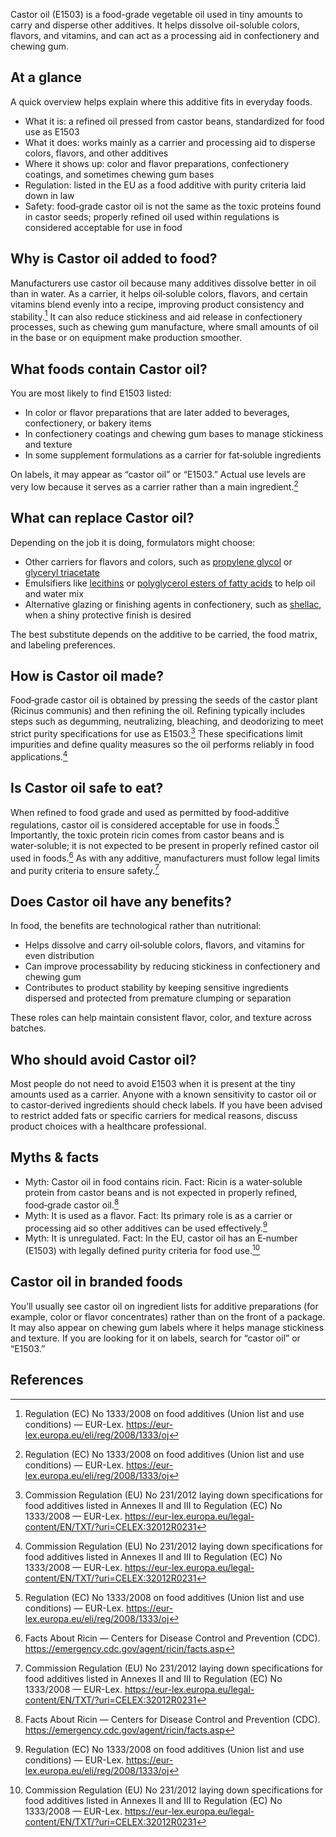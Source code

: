 Castor oil (E1503) is a food-grade vegetable oil used in tiny amounts to carry and disperse other additives. It helps dissolve oil-soluble colors, flavors, and vitamins, and can act as a processing aid in confectionery and chewing gum.
<!--more-->

## At a glance
A quick overview helps explain where this additive fits in everyday foods.

- What it is: a refined oil pressed from castor beans, standardized for food use as E1503
- What it does: works mainly as a carrier and processing aid to disperse colors, flavors, and other additives
- Where it shows up: color and flavor preparations, confectionery coatings, and sometimes chewing gum bases
- Regulation: listed in the EU as a food additive with purity criteria laid down in law
- Safety: food‑grade castor oil is not the same as the toxic proteins found in castor seeds; properly refined oil used within regulations is considered acceptable for use in food

## Why is Castor oil added to food?
Manufacturers use castor oil because many additives dissolve better in oil than in water. As a carrier, it helps oil‑soluble colors, flavors, and certain vitamins blend evenly into a recipe, improving product consistency and stability.[^2] It can also reduce stickiness and aid release in confectionery processes, such as chewing gum manufacture, where small amounts of oil in the base or on equipment make production smoother.

## What foods contain Castor oil?
You are most likely to find E1503 listed:
- In color or flavor preparations that are later added to beverages, confectionery, or bakery items
- In confectionery coatings and chewing gum bases to manage stickiness and texture
- In some supplement formulations as a carrier for fat‑soluble ingredients

On labels, it may appear as “castor oil” or “E1503.” Actual use levels are very low because it serves as a carrier rather than a main ingredient.[^2]

## What can replace Castor oil?
Depending on the job it is doing, formulators might choose:
- Other carriers for flavors and colors, such as [propylene glycol](/e1520-propylene-glycol) or [glyceryl triacetate](/e1518-glyceryl-triacetate)
- Emulsifiers like [lecithins](/e322-lecithins) or [polyglycerol esters of fatty acids](/e475-polyglycerol-esters-of-fatty-acids) to help oil and water mix
- Alternative glazing or finishing agents in confectionery, such as [shellac](/e904-shellac), when a shiny protective finish is desired

The best substitute depends on the additive to be carried, the food matrix, and labeling preferences.

## How is Castor oil made?
Food‑grade castor oil is obtained by pressing the seeds of the castor plant (Ricinus communis) and then refining the oil. Refining typically includes steps such as degumming, neutralizing, bleaching, and deodorizing to meet strict purity specifications for use as E1503.[^1] These specifications limit impurities and define quality measures so the oil performs reliably in food applications.[^1]

## Is Castor oil safe to eat?
When refined to food grade and used as permitted by food‑additive regulations, castor oil is considered acceptable for use in foods.[^2] Importantly, the toxic protein ricin comes from castor beans and is water‑soluble; it is not expected to be present in properly refined castor oil used in foods.[^3] As with any additive, manufacturers must follow legal limits and purity criteria to ensure safety.[^1]

## Does Castor oil have any benefits?
In food, the benefits are technological rather than nutritional:
- Helps dissolve and carry oil‑soluble colors, flavors, and vitamins for even distribution
- Can improve processability by reducing stickiness in confectionery and chewing gum
- Contributes to product stability by keeping sensitive ingredients dispersed and protected from premature clumping or separation

These roles can help maintain consistent flavor, color, and texture across batches.

## Who should avoid Castor oil?
Most people do not need to avoid E1503 when it is present at the tiny amounts used as a carrier. Anyone with a known sensitivity to castor oil or to castor‑derived ingredients should check labels. If you have been advised to restrict added fats or specific carriers for medical reasons, discuss product choices with a healthcare professional.

## Myths & facts
- Myth: Castor oil in food contains ricin. Fact: Ricin is a water‑soluble protein from castor beans and is not expected in properly refined, food‑grade castor oil.[^3]
- Myth: It is used as a flavor. Fact: Its primary role is as a carrier or processing aid so other additives can be used effectively.[^2]
- Myth: It is unregulated. Fact: In the EU, castor oil has an E‑number (E1503) with legally defined purity criteria for food use.[^1]

## Castor oil in branded foods
You’ll usually see castor oil on ingredient lists for additive preparations (for example, color or flavor concentrates) rather than on the front of a package. It may also appear on chewing gum labels where it helps manage stickiness and texture. If you are looking for it on labels, search for “castor oil” or “E1503.”

## References
[^1]: Commission Regulation (EU) No 231/2012 laying down specifications for food additives listed in Annexes II and III to Regulation (EC) No 1333/2008 — EUR-Lex. https://eur-lex.europa.eu/legal-content/EN/TXT/?uri=CELEX:32012R0231
[^2]: Regulation (EC) No 1333/2008 on food additives (Union list and use conditions) — EUR-Lex. https://eur-lex.europa.eu/eli/reg/2008/1333/oj
[^3]: Facts About Ricin — Centers for Disease Control and Prevention (CDC). https://emergency.cdc.gov/agent/ricin/facts.asp
